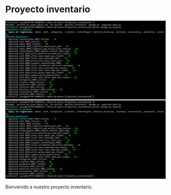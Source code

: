# Proyecto inventario

![Migraciones de DJANGO a ORACLE](assets/1.png)
![TABLAS DE MIGRACIONES ORACLE DJANGO](assets/1.png)

Bienvenido a nuestro proyecto inventario.
